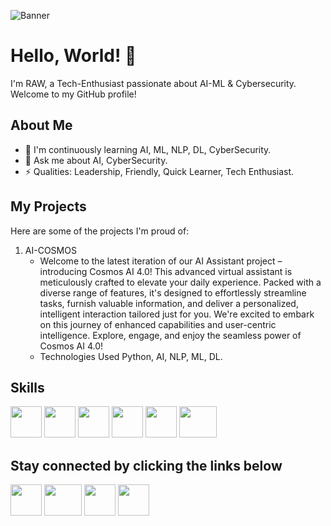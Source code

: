 ![Banner](https://github.com/RAW-si18/RAW-si18/blob/main/banner_linkedIn.png)
# Hello, World! 👋
I'm RAW, a Tech-Enthusiast passionate about AI-ML & Cybersecurity. Welcome to my GitHub profile!

## About Me

- 🌱 I'm continuously learning AI, ML, NLP, DL, CyberSecurity.
- 💬 Ask me about AI, CyberSecurity.
- ⚡ Qualities: Leadership, Friendly, Quick Learner, Tech Enthusiast.

## My Projects

Here are some of the projects I'm proud of:

1. AI-COSMOS
   - Welcome to the latest iteration of our AI Assistant project – introducing Cosmos AI 4.0! This advanced virtual assistant is meticulously crafted to elevate your daily experience. Packed with a diverse range of features, it's designed to effortlessly streamline tasks, furnish valuable information, and deliver a personalized, intelligent interaction tailored just for you. We're excited to embark on this journey of enhanced capabilities and user-centric intelligence. Explore, engage, and enjoy the seamless power of Cosmos AI 4.0!
   - Technologies Used Python, AI, NLP, ML, DL.

## Skills
<img src="https://github.com/RAW-si18/RAW-si18/blob/main/python.png" width="50" height="50">      <img src="https://github.com/RAW-si18/RAW-si18/blob/main/C%2B%2B.png" width="50" height="50">      <img src="https://github.com/RAW-si18/RAW-si18/blob/main/c.png" width="50" height="50">      <img src="https://github.com/RAW-si18/RAW-si18/blob/main/android_studio.png" width="50" height="50">      <img src="https://github.com/RAW-si18/RAW-si18/blob/main/canva.webp" width="50" height="50">      <img src="https://github.com/RAW-si18/RAW-si18/blob/main/autocad.png" width="60" height="50">



## Stay connected by clicking the links below

[<img src="https://github.com/RAW-si18/RAW-si18/blob/main/linkedIn.png" width="50" height="50">](http://www.linkedin.com/in/ryanmadhuwala)
[<img src="https://github.com/RAW-si18/RAW-si18/blob/main/gmail.png" width="60" height="50">](mailto:intelligencecosmos@gmail.com)
[<img src="https://github.com/RAW-si18/RAW-si18/blob/main/x.png" width="50" height="50">](https://twitter.com/RAWsi_18)
[<img src="https://github.com/RAW-si18/RAW-si18/blob/main/insta.webp" width="50" height="50">](https://www.instagram.com/raw_si18?igsh=Y3NwaWxwM2JkY215)
